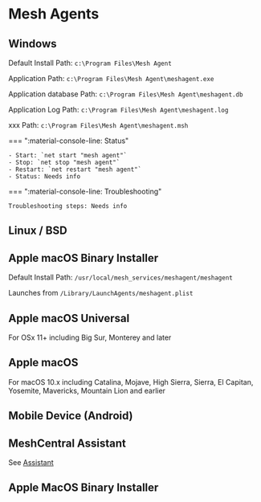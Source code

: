 # Mesh Agents

## Windows

Default Install Path: `c:\Program Files\Mesh Agent`

Application Path: `c:\Program Files\Mesh Agent\meshagent.exe`

Application database Path: `c:\Program Files\Mesh Agent\meshagent.db`

Application Log Path: `c:\Program Files\Mesh Agent\meshagent.log`

xxx Path: `c:\Program Files\Mesh Agent\meshagent.msh`

=== ":material-console-line: Status"

    - Start: `net start "mesh agent"`
    - Stop: `net stop "mesh agent"`
    - Restart: `net restart "mesh agent"`
    - Status: Needs info

=== ":material-console-line: Troubleshooting"

    Troubleshooting steps: Needs info

## Linux / BSD

## Apple macOS Binary Installer

Default Install Path: `/usr/local/mesh_services/meshagent/meshagent`

Launches from `/Library/LaunchAgents/meshagent.plist`

## Apple macOS Universal

For OSx 11+ including Big Sur, Monterey and later

## Apple macOS

For macOS 10.x including Catalina, Mojave, High Sierra, Sierra, El Capitan, Yosemite, Mavericks, Mountain Lion and earlier

## Mobile Device (Android)

## MeshCentral Assistant

See [Assistant](assistant.md)

## Apple MacOS Binary Installer
